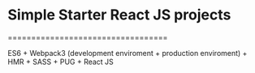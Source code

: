 # Simple Starter React JS projects
==================================

ES6 + Webpack3 (development enviroment + production enviroment) + HMR + SASS + PUG + React JS
